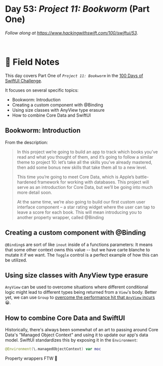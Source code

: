 # Day 53: _Project 11: Bookworm_ (Part One)

_Follow along at https://www.hackingwithswift.com/100/swiftui/53_.

<br/>


# 📒 Field Notes

This day covers Part One of _`Project 11: Bookworm`_ in the [100 Days of SwiftUI Challenge](https://www.hackingwithswift.com/100/swiftui/53).

It focuses on several specific topics:

- Bookworm: Introduction
- Creating a custom component with @Binding
- Using size classes with AnyView type erasure
- How to combine Core Data and SwiftUI





## Bookworm: Introduction

From the description:

> In this project we’re going to build an app to track which books you’ve read and what you thought of them, and it’s going to follow a similar theme to project 10: let’s take all the skills you’ve already mastered, then add some bonus new skills that take them all to a new level.
>
> This time you’re going to meet Core Data, which is Apple’s battle-hardened framework for working with databases. This project will serve as an introduction for Core Data, but we’ll be going into much more detail soon.
>
> At the same time, we’re also going to build our first custom user interface component – a star rating widget where the user can tap to leave a score for each book. This will mean introducing you to another property wrapper, called @Binding



## Creating a custom component with @Binding

`@Binding`s are sort of like `inout` inside of a functions parameters: It means that some other context owns this value -- but we have carte blanche to mutate it if we want. The `Toggle` control is a perfect example of how this can be utilized.



## Using size classes with AnyView type erasure

`AnyView` can be used to overcome situations where different conditional logic might lead to different types being returned from a `View`'s body. Better yet, we can use `Group` to [overcome the performance hit that `AnyView` incurs](https://swiftwithmajid.com/2019/10/30/view-composition-in-swiftui/) 😀.




## How to combine Core Data and SwiftUI

Historically, there's always been somewhat of an art to passing around Core Data's "Managed Object Context" and using it to update our app's data model. SwiftUI standardizes this by exposing it in the `Environment`:

```swift
@Environment(\.managedObjectContext) var moc
```

Property wrappers FTW 💪

